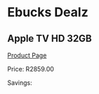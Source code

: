 
# Ebucks Dealz
## Apple TV HD 32GB
[Product Page](https://www.ebucks.com/web/shop/productSelected.do?prodId=1237035044&catId=1233326260)

Price: R2859.00

Savings: 


	